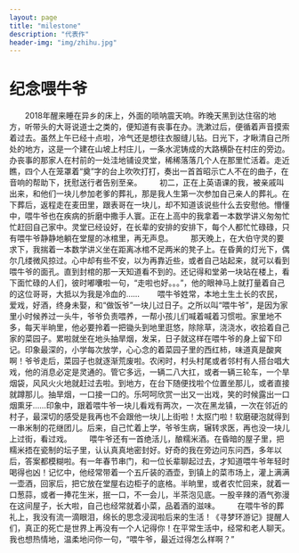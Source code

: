 ```yaml
---
layout: page
title: "milestone"
description: "代表作"
header-img: "img/zhihu.jpg"
---
```


# 纪念喂牛爷
&emsp;&emsp;2018年醒来睡在异乡的床上，外面的唢呐震天响。昨晚天黑到达住宿的地方，听带头的大哥说道士之类的，便知道有丧事在办。洗漱过后，便循着声音摸索着过去。虽然上午已经十点啦，冷气还是想往衣服缝儿钻。日光下，才瞅清自己所处的地方，这是一个建在山坡上村庄儿，一条水泥铸成的大路横卧在村庄的旁边。办丧事的那家人在村前的一处洼地铺设灵堂，稀稀落落几个人在那里忙活着。走近瞧，四个人在笼罩着“奠”字的台上吹吹打打，奏出一首首昭示亡人不在的曲子，在音响的帮助下，抚慰送行者告别至亲。
&emsp;&emsp;初二，正在上英语课的我，被亲戚叫出来，和他们一块儿参加老爹的葬礼，那是我人生第一次参加自己亲人的葬礼。在下葬后，返程走在麦田里，跟表哥在一块儿，却不知道该说些什么去安慰他。懵懂中，喂牛爷也在疾病的折磨中撒手人寰。正在上高中的我拿着一本数学讲义匆匆忙忙赶回自己家中。灵堂已经设好，在长辈的安排的安排下，每个人都忙忙碌碌，只有喂牛爷静静地躺在堂屋的冰棺里，再无声息。
&emsp;&emsp;那天晚上，在大伯守灵的要求下，我揣着一本数学讲义坐在距离冰棺不足两米的凳子上。在昏黄的灯光下，偶尔几缕微风掠过。心中却有些不安，以为再靠近些，或者自己站起来，就可以看到喂牛爷的面孔。直到封棺的那一天知道看不到的。还记得和堂弟一块站在楼上，看下面忙碌的人们，彼时嘟囔啦一句，“走啦也好。。。”，他的眼神马上就打量着自己的这位哥哥，大抵以为我是冷血的……
&emsp;&emsp;喂牛爷姓常，本地土生土长的农民，爱戏，好酒，终身未娶，和“做饭爷”一块儿过日子。之所以叫“喂牛爷”，是因为家里小时候养过一头牛，爷爷负责喂养，一帮小孩儿们喊着喊着习惯啦。家里地不多，每天半晌里，他必要拎着一把锄头到地里逛悠，除除草，浇浇水，收拾着自己家的菜园子。累啦就坐在地头抽旱烟，发呆，日子就这样在喂牛爷的身上留下印记。印象最深的，小学每次放学，心心念的着菜园子里的西红柿，味道真是酸爽啊！爷爷走后，菜园子也就逐渐荒废啦。农闲时，村头村尾或者邻村有人搭台唱大戏，他的消息必定是灵通的。管它多远，一辆二八大扛，或者一辆三轮车，一个旱烟袋，风风火火地就赶过去啦。到地方，在台下随便找啦个位置坐那儿，或者直接就蹲那儿。抽旱烟，一口接一口的。乐呵呵欣赏一出又一出戏，笑的时候露出一口烟熏牙……印象中，跟着喂牛爷一块儿看戏有两次，一次在黑龙镇，一次在邻近的村子，最深切的感受是我再也不会跟他一块儿上街啦！太抠门啦！软磨硬泡就得到一串米制的花继团儿。后来，自己忙着上学，爷爷生病，辗转求医，再也没一块儿上过街，看过戏。
&emsp;&emsp;喂牛爷还有一首绝活儿，酿糯米酒。在昏暗的屋子里，把糯米捂在瓷制的坛子里，认认真真地密封好。好奇的我在旁边问东问西，多年以后，答案都模糊啦。有一年春节串门，和一位长辈聊起过去，才知道喂牛爷年轻时喝得也凶！记忆中，他经常带着一个五斤装的酒壶，到镇上的菜市场上，灌上满满一壶酒，回家后，把它放在堂屋右边柜子的底格。半晌里，或者农忙回来，就着一口葱蒜，或者一捧花生米，抿一口，不一会儿，半茶泡见底。一股辛辣的酒气弥漫在这间屋子，长大啦，自己也经常就着小菜，品着酒的滋味。
&emsp;&emsp;在喂牛爷的葬礼上，我没有流一滴眼泪，绵长的思念浸润啦后来的生活！《寻梦环游记》提醒人们，真正的死亡是世界上再没有一个人记得你！在平常生活中，经常和老人聊天。我也想热情地，温柔地问你一句，“喂牛爷，最近过得怎么样啊？”









